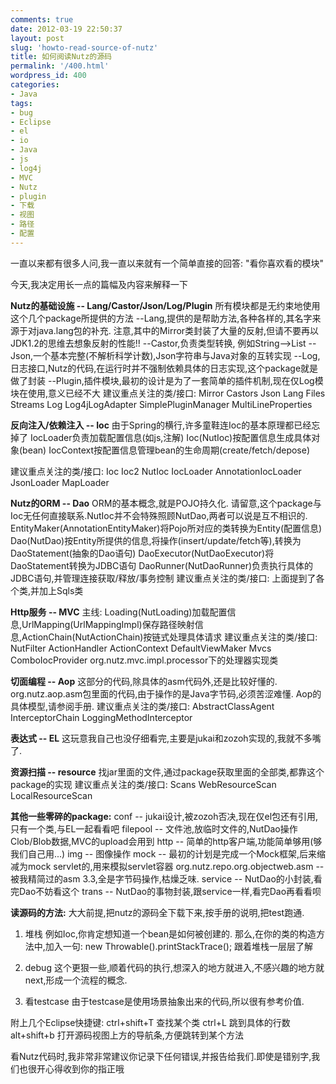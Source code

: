 ```yaml
---
comments: true
date: 2012-03-19 22:50:37
layout: post
slug: 'howto-read-source-of-nutz'
title: 如何阅读Nutz的源码
permalink: '/400.html'
wordpress_id: 400
categories:
- Java
tags:
- bug
- Eclipse
- el
- io
- Java
- js
- log4j
- MVC
- Nutz
- plugin
- 下载
- 视图
- 路径
- 配置
---
```


一直以来都有很多人问,我一直以来就有一个简单直接的回答:
"看你喜欢看的模块"

今天,我决定用长一点的篇幅及内容来解释一下

**Nutz的基础设施 -- Lang/Castor/Json/Log/Plugin**
所有模块都是无约束地使用这个几个package所提供的方法
--Lang,提供的是帮助方法,各种各样的,其名字来源于对java.lang包的补充. 注意,其中的Mirror类封装了大量的反射,但请不要再以JDK1.2的思维去想象反射的性能!!
--Castor,负责类型转换, 例如String-->List
--Json,一个基本完整(不解析科学计数),Json字符串与Java对象的互转实现
--Log,日志接口,Nutz的代码,在运行时并不强制依赖具体的日志实现,这个package就是做了封装
--Plugin,插件模块,最初的设计是为了一套简单的插件机制,现在仅Log模块在使用,意义已经不大
建议重点关注的类/接口:
Mirror Castors Json Lang Files Streams Log Log4jLogAdapter SimplePluginManager MultiLineProperties

**反向注入/依赖注入 -- Ioc**
由于Spring的横行,许多童鞋连Ioc的基本原理都已经忘掉了
IocLoader负责加载配置信息(如js,注解)
Ioc(NutIoc)按配置信息生成具体对象(bean)
IocContext按配置信息管理bean的生命周期(create/fetch/depose)

建议重点关注的类/接口:
Ioc Ioc2 NutIoc IocLoader AnnotationIocLoader JsonLoader MapLoader

**Nutz的ORM -- Dao**
ORM的基本概念,就是POJO持久化. 请留意,这个package与Ioc无任何直接联系.NutIoc并不会特殊照顾NutDao,两者可以说是互不相识的.
EntityMaker(AnnotationEntityMaker)将Pojo所对应的类转换为Entity(配置信息)
Dao(NutDao)按Entity所提供的信息,将操作(insert/update/fetch等),转换为DaoStatement(抽象的Dao语句)
DaoExecutor(NutDaoExecutor)将DaoStatement转换为JDBC语句
DaoRunner(NutDaoRunner)负责执行具体的JDBC语句,并管理连接获取/释放/事务控制
建议重点关注的类/接口:
上面提到了各个类,并加上Sqls类

**Http服务 -- MVC**
主线: Loading(NutLoading)加载配置信息,UrlMapping(UrlMappingImpl)保存路径映射信息,ActionChain(NutActionChain)按链式处理具体请求
建议重点关注的类/接口:
NutFilter ActionHandler ActionContext DefaultViewMaker Mvcs ComboIocProvider
org.nutz.mvc.impl.processor下的处理器实现类

**切面编程 -- Aop**
这部分的代码,除具体的asm代码外,还是比较好懂的. org.nutz.aop.asm包里面的代码,由于操作的是Java字节码,必须苦涩难懂.
Aop的具体模型,请参阅手册.
建议重点关注的类/接口:
AbstractClassAgent InterceptorChain LoggingMethodInterceptor

**表达式 -- EL**
这玩意我自己也没仔细看完,主要是jukai和zozoh实现的,我就不多嘴了.

**资源扫描 -- resource**
找jar里面的文件,通过package获取里面的全部类,都靠这个package的实现
建议重点关注的类/接口:
Scans WebResourceScan LocalResourceScan

**其他一些零碎的package:**
conf -- jukai设计,被zozoh否决,现在仅el包还有引用,只有一个类,与EL一起看看吧
filepool -- 文件池,放临时文件的,NutDao操作Clob/Blob数据,MVC的upload会用到
http -- 简单的http客户端,功能简单够用(够我们自己用...)
img -- 图像操作
mock -- 最初的计划是完成一个Mock框架,后来缩减为mock servlet的,用来模拟servlet容器
org.nutz.repo.org.objectweb.asm -- 被我精简过的asm 3.3,全是字节码操作,枯燥乏味.
service -- NutDao的小封装,看完Dao不妨看这个
trans -- NutDao的事物封装,跟service一样,看完Dao再看看呗

**读源码的方法:**
大大前提,把nutz的源码全下载下来,按手册的说明,把test跑通.
1. 堆栈
例如Ioc,你肯定想知道一个bean是如何被创建的. 那么,在你的类的构造方法中,加入一句: new Throwable().printStackTrace();
跟着堆栈一层层了解

2. debug
这个更狠一些,顺着代码的执行,想深入的地方就进入,不感兴趣的地方就next,形成一个流程的概念.

3. 看testcase
由于testcase是使用场景抽象出来的代码,所以很有参考价值.

附上几个Eclipse快捷键:
ctrl+shift+T 查找某个类
ctrl+L 跳到具体的行数
alt+shift+b 打开源码视图上方的导航条,方便跳转到某个方法

看Nutz代码时,我非常非常建议你记录下任何错误,并报告给我们.即使是错别字,我们也很开心得收到你的指正哦

